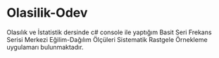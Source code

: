 # Olasilik-Odev

Olasılık ve İstatistik dersinde c# console ile  yaptığım 
Basit Seri
Frekans Serisi
Merkezi Eğilim-Dağılım Ölçüleri
Sistematik Rastgele Örnekleme 
uygulamarı bulunmaktadır.
